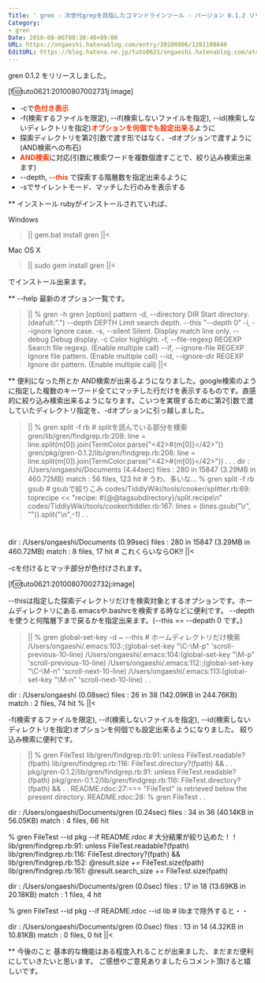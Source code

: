 ```yaml
---
Title: ' gren - 次世代grepを目指したコマンドラインツール - バージョン 0.1.2 リリース！！'
Category:
- gren
Date: 2010-08-06T00:30:40+09:00
URL: https://ongaeshi.hatenablog.com/entry/20100806/1281108640
EditURL: https://blog.hatena.ne.jp/tuto0621/ongaeshi.hatenablog.com/atom/entry/6435922169449192931
---
```


gren 0.1.2 をリリースしました。

[f:id:tuto0621:20100807002731j:image]

+ -cで<span style="font-weight:bold;color:#FF3300;">色付き表示</span>
+ -f(検索するファイルを限定), --if(検索しないファイルを指定), --id(検索しないディレクトリを指定)<span style="font-weight:bold;color:#FF3300;">オプションを何個でも設定出来る</span>ように
+ 探索ディレクトリを第2引数で渡す形ではなく、-dオプションで渡すように(AND検索への布石)
+ <span style="font-weight:bold;color:#FF3300;">AND検索</span>に対応(引数に検索ワードを複数個渡すことで、絞り込み検索出来ます)
+ --depth, <span style="font-weight:bold;color:#FF3300;">--this</span> で探索する階層数を指定出来るように
+ -sでサイレントモード、マッチした行のみを表示する

** インストール
rubyがインストールされていれば、

Windows
>||
gem.bat install gren
||<

Mac OS X
>||
sudo gem install gren
||<

でインストール出来ます。

** --help
最新のオプション一覧です。
>||
% gren -h
gren [option] pattern
    -d, --directory DIR              Start directory. (deafult:".")
        --depth DEPTH                Limit search depth. 
        --this                       "--depth 0"
    -i, --ignore                     Ignore case.
    -s, --silent                     Silent. Display match line only.
        --debug                      Debug display.
    -c                               Color highlight.
    -f, --file-regexp REGEXP         Search file regexp. (Enable multiple call)
        --if, --ignore-file REGEXP   Ignore file pattern. (Enable multiple call)
        --id, --ignore-dir REGEXP    Ignore dir pattern. (Enable multiple call)
||<

** 便利になった所とか
AND検索が出来るようになりました。google検索のように指定した複数のキーワード全てにマッチした行だけを表示するものです。直感的に絞り込み検索出来るようになります。こいつを実現するために第2引数で渡していたディレクトリ指定を、-dオプションに引っ越しました。

>||
% gren split -f rb # splitを読んでいる部分を検索
gren/lib/gren/findgrep.rb:208:        line = line.split(m[0]).join(TermColor.parse("<42>#{m[0]}</42>"))
gren/pkg/gren-0.1.2/lib/gren/findgrep.rb:208:        line = line.split(m[0]).join(TermColor.parse("<42>#{m[0]}</42>"))
.
.
.
dir   : /Users/ongaeshi/Documents (4.44sec)
files : 280 in 15847 (3.29MB in 460.72MB)
match : 56 files, 123 hit                  # うわ、多いな...
% gren split -f rb gsub # gsubで絞りこみ
codes/TiddlyWiki/tools/cooker/splitter.rb:69:				toprecipe << "recipe: #{@@tagsubdirectory}/split.recipe\n"
codes/TiddlyWiki/tools/cooker/tiddler.rb:167:			lines = (lines.gsub("\r", "")).split("\n",-1)
.
.
# 
dir   : /Users/ongaeshi/Documents (0.99sec)
files : 280 in 15847 (3.29MB in 460.72MB)
match : 8 files, 17 hit                  # これくらいならOK!!
||<

 -cを付けるとマッチ部分が色付けされます。

[f:id:tuto0621:20100807002732j:image]

 --thisは指定した探索ディレクトリだけを検索対象とするオプションです。ホームディレクトリにある.emacsや.bashrcを検索する時などに便利です。
 --depthを使うと何階層下まで戻るかを指定出来ます。(--this == --depath 0 です。)

>||
% gren global-set-key -d ~ --this # ホームディレクトリだけ検索
/Users/ongaeshi/.emacs:103:;(global-set-key "\C-\M-p" 'scroll-previous-10-line)
/Users/ongaeshi/.emacs:104:(global-set-key "\M-p" 'scroll-previous-10-line)
/Users/ongaeshi/.emacs:112:;(global-set-key "\C-\M-n" 'scroll-next-10-line)
/Users/ongaeshi/.emacs:113:(global-set-key "\M-n" 'scroll-next-10-line)
.
.

dir   : /Users/ongaeshi (0.08sec)
files : 26 in 38 (142.09KB in 244.76KB)
match : 2 files, 74 hit
% 
||<

 -f(検索するファイルを限定), --if(検索しないファイルを指定), --id(検索しないディレクトリを指定)オプションを何個でも設定出来るようになりました。
絞り込み検索に便利です。

>||
% gren FileTest 
lib/gren/findgrep.rb:91:        unless FileTest.readable?(fpath)
lib/gren/findgrep.rb:116:      FileTest.directory?(fpath) &&
.
.
pkg/gren-0.1.2/lib/gren/findgrep.rb:91:        unless FileTest.readable?(fpath)
pkg/gren-0.1.2/lib/gren/findgrep.rb:116:      FileTest.directory?(fpath) &&
.
.
README.rdoc:27:=== "FileTest" is retrieved below the present directory. 
README.rdoc:28: % gren FileTest
.
.

dir   : /Users/ongaeshi/Documents/gren (0.24sec)
files : 34 in 36 (40.14KB in 56.05KB)
match : 4 files, 66 hit

% gren FileTest --id pkg --if README.rdoc # 大分結果が絞り込めた！！
lib/gren/findgrep.rb:91:        unless FileTest.readable?(fpath)
lib/gren/findgrep.rb:116:      FileTest.directory?(fpath) &&
lib/gren/findgrep.rb:152:      @result.size += FileTest.size(fpath)
lib/gren/findgrep.rb:161:      @result.search_size += FileTest.size(fpath)

dir   : /Users/ongaeshi/Documents/gren (0.0sec)
files : 17 in 18 (13.69KB in 20.18KB)
match : 1 files, 4 hit

% gren FileTest --id pkg --if README.rdoc --id lib # libまで除外すると・・

dir   : /Users/ongaeshi/Documents/gren (0.0sec)
files : 13 in 14 (4.32KB in 10.81KB)
match : 0 files, 0 hit
||<

** 今後のこと
基本的な機能はある程度入れることが出来ました、まだまだ便利にしていきたいと思います。
ご感想やご意見ありましたらコメント頂けると嬉しいです。
